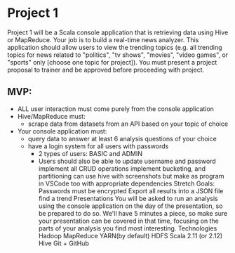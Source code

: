 # Project 1
Project 1 will be a Scala console application that is retrieving data using Hive or MapReduce. Your job is to build a real-time news analyzer. This application should allow users to view the trending topics (e.g. all trending topics for news related to "politics", "tv shows", "movies", "video games", or "sports" only [choose one topic for project]).
You must present a project proposal to trainer and be approved before proceeding with project.
## MVP:
- ALL user interaction must come purely from the console application
- Hive/MapReduce must:
  - scrape data from datasets from an API based on your topic of choice
- Your console application must:
  - query data to answer at least 6 analysis questions of your choice
  - have a login system for all users with passwords
    - 2 types of users: BASIC and ADMIN
    - Users should also be able to update username and password
implement all CRUD operations
implement bucketing, and partitioning
can use hive with screenshots but make as program in VSCode too with appropriate dependencies
Stretch Goals:
Passwords must be encrypted
Export all results into a JSON file
find a trend
Presentations
You will be asked to run an analysis using the console application on the day of the presentation, so be prepared to do so.
We'll have 5 minutes a piece, so make sure your presentation can be covered in that time, focusing on the parts of your analysis you find most interesting.
Technologies
Hadoop MapReduce
YARN(by default)
HDFS
Scala 2.11 (or 2.12)
Hive
Git + GitHub
